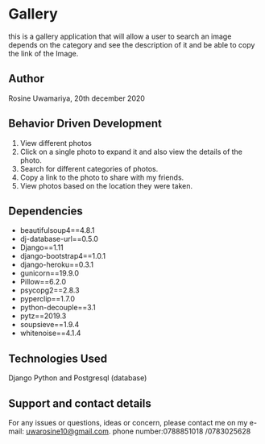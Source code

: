 # Gallery

this is a gallery application that will allow a user to search an image depends on the category and see the description of it and be able to copy the link of the Image.

## Author

Rosine Uwamariya, 20th december 2020

## Behavior Driven Development

1. View different photos 
2. Click on a single photo to expand it and also view the details of the photo. 
3. Search for different categories of photos. 
4. Copy a link to the photo to share with my friends.
5. View photos based on the location they were taken.

## Dependencies

* beautifulsoup4==4.8.1
* dj-database-url==0.5.0
* Django==1.11
* django-bootstrap4==1.0.1
* django-heroku==0.3.1
* gunicorn==19.9.0
* Pillow==6.2.0
* psycopg2==2.8.3
* pyperclip==1.7.0
* python-decouple==3.1
* pytz==2019.3
* soupsieve==1.9.4
* whitenoise==4.1.4

## Technologies Used

Django Python and Postgresql (database)

## Support and contact details

For any issues or questions, ideas or concern, please contact me on my e-mail: uwarosine10@gmail.com.
phone number:0788851018 /0783025628
